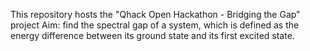 This repository hosts the "Qhack Open Hackathon - Bridging the Gap" project
Aim: find the spectral gap of a system, which is defined as the energy difference between its ground state and its first excited state.
